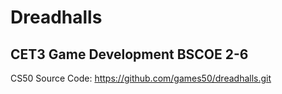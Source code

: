 # Dreadhalls

## CET3 Game Development BSCOE 2-6

CS50 Source Code: https://github.com/games50/dreadhalls.git

